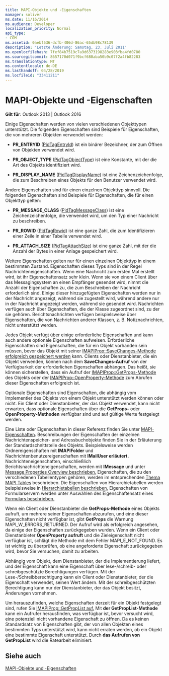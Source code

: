 ```yaml
---
title: MAPI-Objekte und -Eigenschaften
manager: soliver
ms.date: 11/16/2014
ms.audience: Developer
localization_priority: Normal
api_type:
- COM
ms.assetid: 0aebf536-dcfb-406d-86ac-65db98c78139
description: 'Letzte Änderung: Samstag, 23. Juli 2011'
ms.openlocfilehash: 7fef84b7519c7a9d6373198283e903fba4fd0780
ms.sourcegitcommit: 8657170d071f9bcf680aba50b9c07f2a4fb82283
ms.translationtype: MT
ms.contentlocale: de-DE
ms.lasthandoff: 04/28/2019
ms.locfileid: "33411211"
---
```

# <a name="mapi-objects-and-properties"></a>MAPI-Objekte und -Eigenschaften

  
  
**Gilt für**: Outlook 2013 | Outlook 2016 
  
Einige Eigenschaften werden von vielen verschiedenen Objekttypen unterstützt. Die folgenden Eigenschaften sind Beispiele für Eigenschaften, die von mehreren Objekten verwendet werden:
  
- **PR_ENTRYID** ([PidTagEntryId](pidtagentryid-canonical-property.md)) ist ein binärer Bezeichner, der zum Öffnen von Objekten verwendet wird.
    
- **PR_OBJECT_TYPE** ([PidTagObjectType](pidtagobjecttype-canonical-property.md)) ist eine Konstante, mit der die Art des Objekts identifiziert wird.
    
- **PR_DISPLAY_NAME** ([PidTagDisplayName](pidtagdisplayname-canonical-property.md)) ist eine Zeichenzeichenfolge, die zum Beschreiben eines Objekts für den Benutzer verwendet wird.
    
Andere Eigenschaften sind für einen einzelnen Objekttyp sinnvoll. Die folgenden Eigenschaften sind Beispiele für Eigenschaften, die für einen Objekttyp gelten:
  
- **PR_MESSAGE_CLASS** ([PidTagMessageClass](pidtagmessageclass-canonical-property.md)) ist eine Zeichenzeichenfolge, die verwendet wird, um den Typ einer Nachricht zu beschreiben.
    
- **PR_ROWID** ([PidTagRowid](pidtagrowid-canonical-property.md)) ist eine ganze Zahl, die zum Identifizieren einer Zeile in einer Tabelle verwendet wird.
    
- **PR_ATTACH_SIZE** ([PidTagAttachSize](pidtagattachsize-canonical-property.md)) ist eine ganze Zahl, mit der die Anzahl der Bytes in einer Anlage gespeichert wird.
    
Weitere Eigenschaften gelten nur für einen einzelnen Objekttyp in einem bestimmten Zustand. Eigenschaften dieses Typs sind in der Regel Nachrichteneigenschaften. Wenn eine Nachricht zum ersten Mal erstellt wird, ist ihr Eigenschaftensatz sehr klein. Wenn sie von einem Client über das Messagingsystem an einen Empfänger gesendet wird, nimmt die Anzahl der Eigenschaften zu, die zum Beschreiben der Nachricht erforderlich sind. Einige dieser hinzugefügten Eigenschaften werden nur in der Nachricht angezeigt, während sie zugestellt wird, während andere nur in der Nachricht angezeigt werden, während sie gesendet wird. Nachrichten verfügen auch über Eigenschaften, die der Klasse zugeordnet sind, zu der sie gehören. Berichtsnachrichten verfügen beispielsweise über Eigenschaften, die von Nachrichten anderer Klassen, z. B. Notiznachrichten, nicht unterstützt werden. 
  
Jedes Objekt verfügt über einige erforderliche Eigenschaften und kann auch andere optionale Eigenschaften aufweisen. Erforderliche Eigenschaften sind Eigenschaften, die für ein Objekt vorhanden sein müssen, bevor das Objekt mit seiner [IMAPIProp::SaveChanges-Methode erfolgreich gespeichert werden](imapiprop-savechanges.md) kann. Clients oder Dienstanbieter, die ein Objekt verwenden, können nach dem **SaveChanges-Aufruf** von der Verfügbarkeit der erforderlichen Eigenschaften abhängen. Das heißt, sie können sicherstellen, dass ein Aufruf der [IMAPIProp::GetProps-Methode](imapiprop-getprops.md) des Objekts oder der [IMAPIProp::OpenProperty-Methode](imapiprop-openproperty.md) zum Abrufen dieser Eigenschaften erfolgreich ist. 
  
Optionale Eigenschaften sind Eigenschaften, die abhängig vom Implementier des Objekts von einem Objekt unterstützt werden können oder nicht. Ein Client oder Dienstanbieter, der das Objekt verwendet, kann nicht erwarten, dass optionale Eigenschaften über die **GetProps-** oder **OpenProperty-Methoden** verfügbar sind und auf gültige Werte festgelegt werden. 
  
Eine Liste oder Eigenschaften in dieser Referenz finden Sie unter [MAPI-Eigenschaften](mapi-properties.md). Beschreibungen der Eigenschaften der einzelnen Nachrichtenspeicher- und Adressbuchobjekte finden Sie in der Erläuterung der Standardschnittstelle des Objekts. Beispielsweise werden Ordnereigenschaften mit **IMAPIFolder** und Nachrichtenbenutzereigenschaften mit **IMailUser erläutert.** Nachrichteneigenschaften, einschließlich Berichtsnachrichteneigenschaften, werden mit **IMessage** und unter [Message Properties Overview beschrieben.](message-properties-overview.md) Eigenschaften, die zu den verschiedenen Tabellentypen gehören, werden im entsprechenden [Thema MAPI Tables](mapi-tables.md) beschrieben. Die Eigenschaften von Hierarchietabellen werden beispielsweise in [Hierarchietabellen beschrieben.](hierarchy-tables.md) Eigenschaften von Formularservern werden unter Auswählen des Eigenschaftensatz eines [Formulars beschrieben.](choosing-a-form-s-property-set.md)
  
Wenn ein Client oder Dienstanbieter die **GetProps-Methode** eines Objekts aufruft, um mehrere seiner Eigenschaften abzurufen, und eine dieser Eigenschaften nicht verfügbar ist, gibt **GetProps** die Warnung MAPI_W_ERRORS_RETURNED. Der Aufruf wird als erfolgreich angesehen, da einige der Eigenschaften zurückgegeben wurden. Wenn ein Client oder Dienstanbieter **OpenProperty aufruft** und die Zieleigenschaft nicht verfügbar ist, schlägt die Methode mit dem Fehler MAPI_E_NOT_FOUND. Es ist wichtig zu überprüfen, ob eine angeforderte Eigenschaft zurückgegeben wird, bevor Sie versuchen, damit zu arbeiten. 
  
Abhängig vom Objekt, dem Dienstanbieter, der die Implementierung liefert, und der Eigenschaft kann eine Eigenschaft über lese-/schreib- oder schreibgeschützte Berechtigungen verfügen. Mit der Lese-/Schreibberechtigung kann ein Client oder Dienstanbieter, der die Eigenschaft verwendet, seinen Wert ändern. Mit der schreibgeschützten Berechtigung kann nur der Dienstanbieter, der das Objekt besitzt, Änderungen vornehmen. 
  
Um herauszufinden, welche Eigenschaften derzeit für ein Objekt festgelegt sind, rufen Sie [IMAPIProp::GetPropList auf.](imapiprop-getproplist.md) Mit **der GetPropList-Methode** kann ein Aufrufer herausfinden, was verfügbar ist, bevor versucht wird, eine potenziell nicht vorhandene Eigenschaft zu öffnen. Da es keinen Standardsatz von Eigenschaften gibt, der von allen Objekten eines bestimmten Typs unterstützt wird, kann nicht erraten werden, ob ein Objekt eine bestimmte Eigenschaft unterstützt. Durch **das Aufrufen von GetPropList** wird die Ratearbeit eliminiert. 
  
## <a name="see-also"></a>Siehe auch



[MAPI-Objekte und -Eigenschaften](mapi-objects-and-properties.md)

